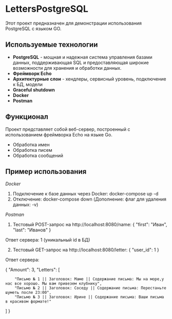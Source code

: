 # LettersPostgreSQL

Этот проект предназначен для демонстрации использования PostgreSQL с языком GO.

## Используемые технологии
-  **PostgreSQL** - мощная и надежная система управления базами данных, поддерживающая SQL и предоставляющая широкие возможности для хранения и обработки данных.
- **Фреймворк Echo**
- **Архитектурные слои** - хендлеры, сервисный уровень, подключение к БД, модели
- **Graceful shutdown**
- **Docker**
- **Postman**


## Функционал

Проект представляет собой веб-сервер, построенный с использованием фреймворка Echo на языке Go. 
- Обработка имен
- Обработка писем
- Обработка сообщений





## Пример использования

*Docker*
1) Подключение к базе данных через Docker:
docker-compose up -d
2) Отключение:
docker-compose down (Дополнение: флаг для удаления данных: -v)

*Postman*

1) Тестовый POST-запрос на http://localhost:8080/name:
{
"first": "Иван",
"last": "Иванов"
}

Ответ сервера: 1 (уникальный id в БД)

2) Тестовый GET-запрос на http://localhost:8080/letter:
{
  "user_id": 1
}


Ответ сервера:

{
    "Amount": 3,
    "Letters": [
        
        "Письмо № 1 || Заголовок: Маме || Содержание письма: Мы на море,у нас все хорошо. Мы вам привезем клубнику",
        "Письмо № 2 || Заголовок: Соседу || Содержание письма: Перестаньте шуметь после 23:00",
        "Письмо № 3 || Заголовок: Ирине || Содержание письма: Ваши письма в красивом формате!"  
  ]
}


